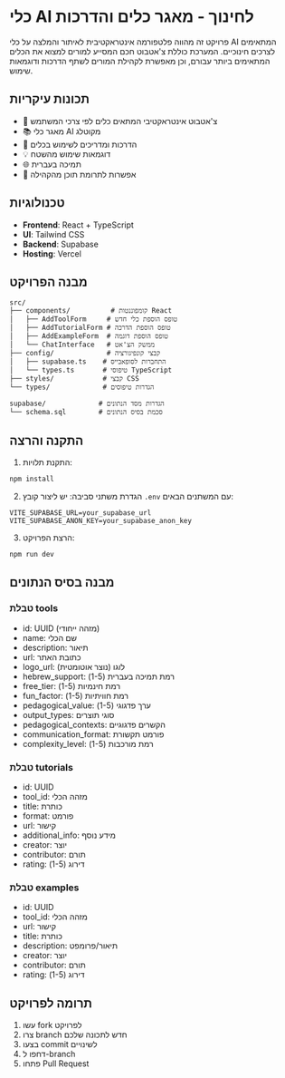 # כלי AI לחינוך - מאגר כלים והדרכות

פרויקט זה מהווה פלטפורמה אינטראקטיבית לאיתור והמלצה על כלי AI המתאימים לצרכים חינוכיים. המערכת כוללת צ'אטבוט חכם המסייע למורים למצוא את הכלים המתאימים ביותר עבורם, וכן מאפשרת לקהילת המורים לשתף הדרכות ודוגמאות שימוש.

## תכונות עיקריות

- 🤖 צ'אטבוט אינטראקטיבי המתאים כלים לפי צרכי המשתמש
- 📚 מאגר כלי AI מקוטלג
- 📝 הדרכות ומדריכים לשימוש בכלים
- 💡 דוגמאות שימוש מהשטח
- 🌐 תמיכה בעברית
- 👥 אפשרות לתרומת תוכן מהקהילה

## טכנולוגיות

- **Frontend**: React + TypeScript
- **UI**: Tailwind CSS
- **Backend**: Supabase
- **Hosting**: Vercel

## מבנה הפרויקט

```
src/
├── components/          # קומפוננטות React
│   ├── AddToolForm     # טופס הוספת כלי חדש
│   ├── AddTutorialForm # טופס הוספת הדרכה
│   ├── AddExampleForm  # טופס הוספת דוגמה
│   └── ChatInterface   # ממשק הצ'אט
├── config/             # קבצי קונפיגורציה
│   ├── supabase.ts    # התחברות לסופאבייס
│   └── types.ts       # טיפוסי TypeScript
├── styles/            # קבצי CSS
└── types/             # הגדרות טיפוסים

supabase/             # הגדרות מסד הנתונים
└── schema.sql        # סכמת בסיס הנתונים
```

## התקנה והרצה

1. התקנת תלויות:
```bash
npm install
```

2. הגדרת משתני סביבה:
יש ליצור קובץ `.env` עם המשתנים הבאים:
```
VITE_SUPABASE_URL=your_supabase_url
VITE_SUPABASE_ANON_KEY=your_supabase_anon_key
```

3. הרצת הפרויקט:
```bash
npm run dev
```

## מבנה בסיס הנתונים

### טבלת tools
- id: UUID (מזהה ייחודי)
- name: שם הכלי
- description: תיאור
- url: כתובת האתר
- logo_url: לוגו (נוצר אוטומטית)
- hebrew_support: רמת תמיכה בעברית (1-5)
- free_tier: רמת חינמיות (1-5)
- fun_factor: רמת חוויתיות (1-5)
- pedagogical_value: ערך פדגוגי (1-5)
- output_types: סוגי תוצרים
- pedagogical_contexts: הקשרים פדגוגיים
- communication_format: פורמט תקשורת
- complexity_level: רמת מורכבות (1-5)

### טבלת tutorials
- id: UUID
- tool_id: מזהה הכלי
- title: כותרת
- format: פורמט
- url: קישור
- additional_info: מידע נוסף
- creator: יוצר
- contributor: תורם
- rating: דירוג (1-5)

### טבלת examples
- id: UUID
- tool_id: מזהה הכלי
- url: קישור
- title: כותרת
- description: תיאור/פרומפט
- creator: יוצר
- contributor: תורם
- rating: דירוג (1-5)

## תרומה לפרויקט

1. עשו fork לפרויקט
2. צרו branch חדש לתכונה שלכם
3. בצעו commit לשינויים
4. דחפו ל-branch
5. פתחו Pull Request 